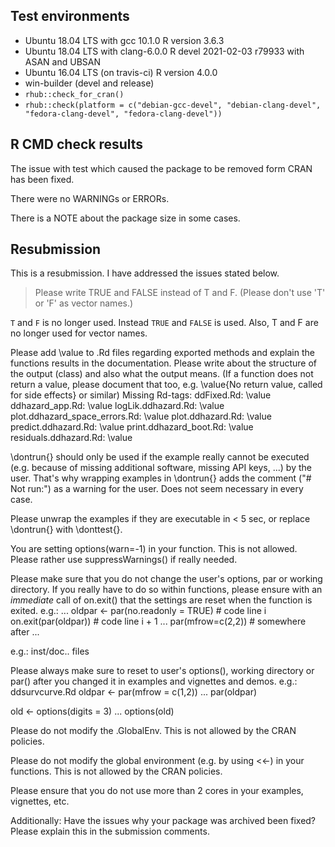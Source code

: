 ## Test environments
* Ubuntu 18.04 LTS with gcc 10.1.0
  R version 3.6.3
* Ubuntu 18.04 LTS with clang-6.0.0 
  R devel 2021-02-03 r79933 with ASAN and UBSAN
* Ubuntu 16.04 LTS (on travis-ci)
  R version 4.0.0
* win-builder (devel and release)
* `rhub::check_for_cran()`
* `rhub::check(platform = c("debian-gcc-devel", "debian-clang-devel", "fedora-clang-devel", "fedora-clang-devel"))`
  
## R CMD check results
The issue with test which caused the package to be removed form CRAN has been 
fixed.

There were no WARNINGs or ERRORs.

There is a NOTE about the package size in some cases.

## Resubmission
This is a resubmission. I have addressed the issues stated below.

> Please write TRUE and FALSE instead of T and F. (Please don't use 'T' or
> 'F' as vector names.)

`T` and `F` is no longer used. Instead `TRUE` and `FALSE` is used. Also, T and F 
are no longer used for vector names.

Please add \value to .Rd files regarding exported methods and explain
the functions results in the documentation. Please write about the
structure of the output (class) and also what the output means. (If a
function does not return a value, please document that too, e.g.
\value{No return value, called for side effects} or similar)
Missing Rd-tags:
      ddFixed.Rd: \value
      ddhazard_app.Rd: \value
      logLik.ddhazard.Rd: \value
      plot.ddhazard_space_errors.Rd: \value
      plot.ddhazard.Rd: \value
      predict.ddhazard.Rd: \value
      print.ddhazard_boot.Rd: \value
      residuals.ddhazard.Rd: \value

\dontrun{} should only be used if the example really cannot be executed
(e.g. because of missing additional software, missing API keys, ...) by
the user. That's why wrapping examples in \dontrun{} adds the comment
("# Not run:") as a warning for the user.
Does not seem necessary in every case.

Please unwrap the examples if they are executable in < 5 sec, or replace
\dontrun{} with \donttest{}.


You are setting options(warn=-1) in your function. This is not allowed.
Please rather use suppressWarnings() if really needed.

Please make sure that you do not change the user's options, par or
working directory. If you really have to do so within functions, please
ensure with an *immediate* call of on.exit() that the settings are reset
when the function is exited. e.g.:
...
oldpar <- par(no.readonly = TRUE)    # code line i
on.exit(par(oldpar))            # code line i + 1
...
par(mfrow=c(2,2))            # somewhere after
...

e.g.: inst/doc.. files


Please always make sure to reset to user's options(), working directory
or par() after you changed it in examples and vignettes and demos.
e.g.: ddsurvcurve.Rd
oldpar <- par(mfrow = c(1,2))
...
par(oldpar)

old <- options(digits = 3)
...
options(old)

Please do not modify the .GlobalEnv. This is not allowed by the CRAN
policies.

Please do not modify the global environment (e.g. by using <<-) in your
functions. This is not allowed by the CRAN policies.

Please ensure that you do not use more than 2 cores in your examples,
vignettes, etc.


Additionally:
Have the issues why your package was archived been fixed?
Please explain this in the submission comments.

